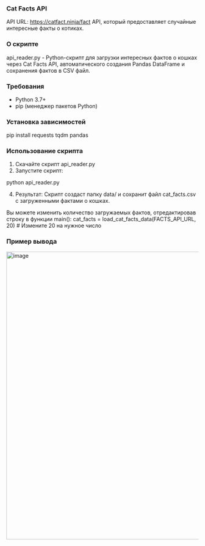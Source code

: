 ### Cat Facts API

API URL: https://catfact.ninja/fact
API, который предоставляет случайные интересные факты о котиках.

### О скрипте

api_reader.py - Python-скрипт для загрузки интересных фактов о кошках через Cat Facts API, автоматического создания Pandas DataFrame и сохранения фактов в CSV файл.

### Требования

- Python 3.7+
- pip (менеджер пакетов Python)

### Установка зависимостей

pip install requests tqdm pandas

### Использование скрипта

1. Скачайте скрипт api_reader.py
2. Запустите скрипт:

  python api_reader.py

4. Результат: Скрипт создаст папку data/ и сохранит файл cat_facts.csv с загруженными фактами о кошках.

Вы можете изменить количество загружаемых фактов, отредактировав строку в функции main():
cat_facts = load_cat_facts_data(FACTS_API_URL, 20)  # Измените 20 на нужное число

### Пример вывода
<img width="1603" height="754" alt="image" src="https://github.com/user-attachments/assets/ef89903b-cc65-4a2b-9f6f-9d39fc1fc584" />
